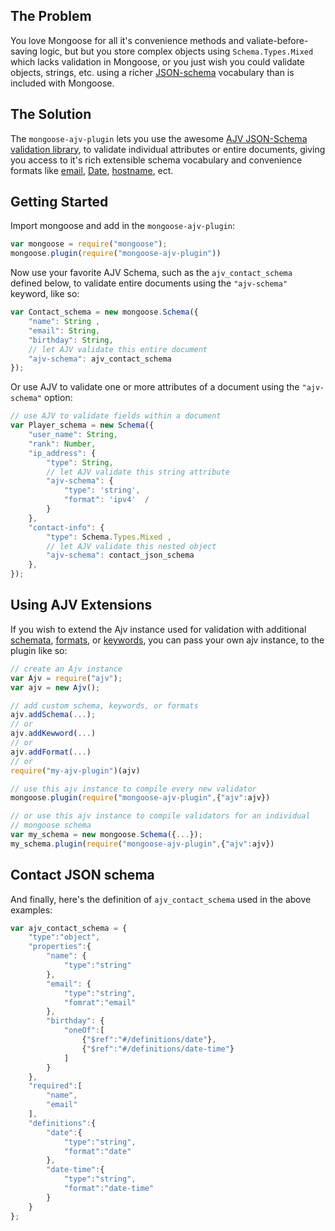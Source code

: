 
## The Problem

You love Mongoose for all it's convenience methods and
valiate-before-saving logic, but but you store complex objects using
`Schema.Types.Mixed` which lacks validation in Mongoose, or you just wish
you could validate objects, strings, etc. using a richer
[JSON-schema](http://json-schema.org/) vocabulary than is included with
Mongoose. 

## The Solution

The `mongoose-ajv-plugin` lets you use the awesome [AJV JSON-Schema
validation library][ajv], to validate individual attributes or entire
documents, giving you access to it's rich extensible schema vocabulary and convenience
formats like [email][formats], [Date][formats], [hostname][formats], ect.

[ajv]: https://github.com/epoberezkin/ajv  "AJV"
[formats]: https://github.com/epoberezkin/ajv#formats  "String Formats"
[validate]: http://mongoosejs.com/docs/api.html#schematype_SchemaType-validate "Validation"

## Getting Started

Import mongoose and add in the `mongoose-ajv-plugin`:

```JavaScript
var mongoose = require("mongoose");
mongoose.plugin(require("mongoose-ajv-plugin"))
```

Now use your favorite AJV Schema, such as the `ajv_contact_schema` defined
below, to validate entire documents using the `"ajv-schema"` keyword, like
so:

```JavaScript
var Contact_schema = new mongoose.Schema({
    "name": String ,
    "email": String,
    "birthday": String,
    // let AJV validate this entire document
    "ajv-schema": ajv_contact_schema 
});
```

Or use AJV to validate one or more attributes of a document using the `"ajv-schema"` option:

```JavaScript
// use AJV to validate fields within a document
var Player_schema = new Schema({
    "user_name": String,
    "rank": Number,
    "ip_address": { 
        "type": String, 
        // let AJV validate this string attribute
        "ajv-schema": { 
            "type": 'string',
            "format": 'ipv4'  /
        } 
    },
    "contact-info": {
        "type": Schema.Types.Mixed ,
        // let AJV validate this nested object
        "ajv-schema": contact_json_schema 
    },
});
```

## Using AJV Extensions

If you wish to extend the Ajv instance used for validation with additional
[schemata](https://github.com/epoberezkin/ajv#addschemaarrayobjectobject-schema--string-key), 
[formats](https://github.com/epoberezkin/ajv#addformatstring-name-stringregexpfunctionobject-format), 
or [keywords](https://github.com/epoberezkin/ajv#api-addkeyword), you can
pass your own ajv instance, to the plugin like so: 

```JavaScript
// create an Ajv instance
var Ajv = require("ajv");
var ajv = new Ajv();

// add custom schema, keywords, or formats
ajv.addSchema(...);
// or 
ajv.addKewword(...)
// or 
ajv.addFormat(...)
// or 
require("my-ajv-plugin")(ajv)

// use this ajv instance to compile every new validator
mongoose.plugin(require("mongoose-ajv-plugin",{"ajv":ajv})

// or use this ajv instance to compile validators for an individual
// mongoose schema
var my_schema = new mongoose.Schema({...});
my_schema.plugin(require("mongoose-ajv-plugin",{"ajv":ajv})
```

## Contact JSON schema

And finally, here's the definition of `ajv_contact_schema` used in the
above examples:

```JavaScript
var ajv_contact_schema = {
    "type":"object",
    "properties":{
        "name": {
            "type":"string"
        },
        "email": {
            "type":"string",
            "fomrat":"email"
        },
        "birthday": {
            "oneOf":[
                {"$ref":"#/definitions/date"},
                {"$ref":"#/definitions/date-time"}
            ]
        }
    },
    "required":[
        "name",
        "email"
    ],
    "definitions":{
        "date":{
            "type":"string",
            "format":"date"
        },
        "date-time":{
            "type":"string",
            "format":"date-time"
        }
    }
};
```
